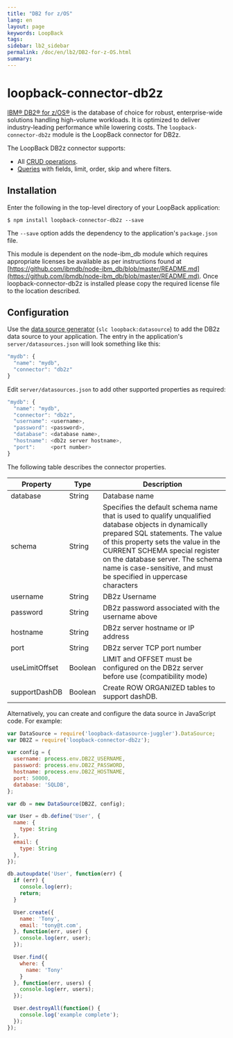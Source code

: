 ```yaml
---
title: "DB2 for z/OS"
lang: en
layout: page
keywords: LoopBack
tags:
sidebar: lb2_sidebar
permalink: /doc/en/lb2/DB2-for-z-OS.html
summary:
---
```


# loopback-connector-db2z

[IBM® DB2® for z/OS®](https://www-01.ibm.com/software/data/db2/zos/family/) is the database of choice for robust, enterprise-wide solutions handling high-volume workloads.
It is optimized to deliver industry-leading performance while lowering costs. The `loopback-connector-db2z`
module is the LoopBack connector for DB2z.

The LoopBack DB2z connector supports:

* All [CRUD operations](https://docs.strongloop.com/display/LB/Creating%2C+updating%2C+and+deleting+data).
* [Queries](/doc/en/lb2/Querying-data.html) with fields, limit, order, skip and where filters.

## Installation

Enter the following in the top-level directory of your LoopBack application:

```shell
$ npm install loopback-connector-db2z --save
```

The `--save` option adds the dependency to the application's `package.json` file.

This module is dependent on the node-ibm_db module which requires appropriate licenses be available as per instructions found at
[https://github.com/ibmdb/node-ibm_db/blob/master/README.md](https://github.com/ibmdb/node-ibm_db/blob/master/README.md).
Once loopback-connector-db2z is installed please copy the required license file to the location described.

## Configuration

Use the [data source generator](https://docs.strongloop.com/display/LB/Data+source+generator) (`slc loopback:datasource`) to add the DB2z data source to your application.
The entry in the application's `server/datasources.json` will look something like this:

```javascript
"mydb": {
  "name": "mydb",
  "connector": "db2z"
}
```

Edit `server/datasources.json` to add other supported properties as required:

```javascript
"mydb": {
  "name": "mydb",
  "connector": "db2z",
  "username": <username>,
  "password": <password>,
  "database": <database name>,
  "hostname": <db2z server hostname>,
  "port":     <port number>
}
```

The following table describes the connector properties.

<table>
  <thead>
    <tr>
      <th>Property</th>
      <th>Type</th>
      <th>Description</th>
    </tr>
  </thead>
  <tbody>
    <tr>
      <td>database</td>
      <td>String</td>
      <td>Database name</td>
    </tr>
    <tr>
      <td>schema</td>
      <td>String</td>
      <td>Specifies the default schema name that is used to qualify unqualified database objects in dynamically prepared SQL statements.
        The value of this property sets the value in the CURRENT SCHEMA special register on the database server.
        The schema name is case-sensitive, and must be specified in uppercase characters
      </td>
    </tr>
    <tr>
      <td>username</td>
      <td>String</td>
      <td>DB2z Username</td>
    </tr>
    <tr>
      <td>password</td>
      <td>String</td>
      <td>DB2z password associated with the username above</td>
    </tr>
    <tr>
      <td>hostname</td>
      <td>String</td>
      <td>DB2z server hostname or IP address</td>
    </tr>
    <tr>
      <td>port</td>
      <td>String</td>
      <td>DB2z server TCP port number</td>
    </tr>
    <tr>
      <td>useLimitOffset</td>
      <td>Boolean</td>
      <td>LIMIT and OFFSET must be configured on the DB2z server before use (compatibility mode)</td>
    </tr>
    <tr>
      <td>supportDashDB</td>
      <td>Boolean</td>
      <td>Create ROW ORGANIZED tables to support dashDB.</td>
    </tr>
  </tbody>
</table>

Alternatively, you can create and configure the data source in JavaScript code.
For example:

```javascript
var DataSource = require('loopback-datasource-juggler').DataSource;
var DB2Z = require('loopback-connector-db2z');

var config = {
  username: process.env.DB2Z_USERNAME,
  password: process.env.DB2Z_PASSWORD,
  hostname: process.env.DB2Z_HOSTNAME,
  port: 50000,
  database: 'SQLDB',
};

var db = new DataSource(DB2Z, config);

var User = db.define('User', {
  name: {
    type: String
  },
  email: {
    type: String
  },
});

db.autoupdate('User', function(err) {
  if (err) {
    console.log(err);
    return;
  }

  User.create({
    name: 'Tony',
    email: 'tony@t.com',
  }, function(err, user) {
    console.log(err, user);
  });

  User.find({
    where: {
      name: 'Tony'
    }
  }, function(err, users) {
    console.log(err, users);
  });

  User.destroyAll(function() {
    console.log('example complete');
  });
});
```